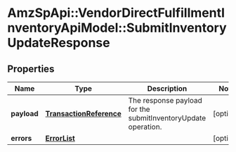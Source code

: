 # AmzSpApi::VendorDirectFulfillmentInventoryApiModel::SubmitInventoryUpdateResponse

## Properties
Name | Type | Description | Notes
------------ | ------------- | ------------- | -------------
**payload** | [**TransactionReference**](TransactionReference.md) | The response payload for the submitInventoryUpdate operation. | [optional] 
**errors** | [**ErrorList**](ErrorList.md) |  | [optional] 


